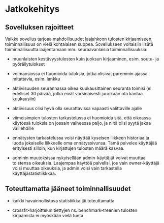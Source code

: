 # Jatkokehitys

## Sovelluksen rajoitteet

Vaikka sovellus tarjoaa mahdollisuudet laajahkoon tulosten kirjaamiseen, toiminnallisuus on vielä kohtalaisen suppea. 
Sovellukseen voitaisiin lisätä toiminnallisuutta laajentamaan mm. seuraavanlaisia toiminnallisuuksia:

* muunlaisten kestävyystulosten kuin juoksun kirjaaminen, esim. soutu- ja pyöräilytulokset

* voimaosiossa ei huomioida tuloksia, jotka olisivat paremmin ajassa mitattavia, esim. lankku

* aktiivisuuden seurannassa oikea kuukausittainen seuranta toimisi (ei edelliset 30 päivää, jotka eivät varsinaisesti juurikaan 
ota kantaa kuukausiin)

* aktiivisuus olisi hyvä olla seurattavissa vapaasti valittaville ajalle

* viimeisimpien tulosten tarkastelussa ei huomioida sitä, että oikeassa käytössä tuloksia on jossain vaiheessa paljo, ja
niitä olisi syytä jakaa välilehdille

* ennätysten tarkastelussa voisi näyttää kyseisen liikkeen historiaa ja luoda jokaiselle liikkeelle oma ennätyssivunsa. Tämä palvelee
käyttäjää erityisesti silloin, kun kirjattujen tulosten määrä kasvaa.

* adminin muutoksissa nykyisellään admin-käyttäjät voivat muuttaa toistensa oikeuksia. Laajempaa käyttöä palvelisi, jos vain owner-käyttäjä
voisi muuttaa oikeuksia, ja admin voisi vain tarkastella käyttäjästatistiikkkaa.

## Toteuttamatta jääneet toiminnallisuudet

* kaikki havainnollistava statistiikka jäi toteuttamatta

* crossfit-harjoittelun tiettyjen ns. benchmark-treenien tulosten kirjaamista ei myöskään vielä tueta
